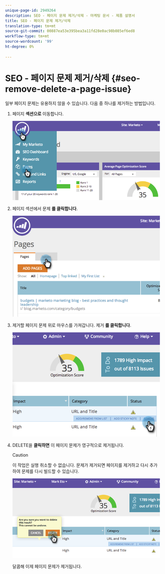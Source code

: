 ```yaml
---
unique-page-id: 2949264
description: SEO - 페이지 문제 제거/삭제 - 마케팅 문서 - 제품 설명서
title: SEO - 페이지 문제 제거/삭제
translation-type: tm+mt
source-git-commit: 00887ea53e395bea3a11fd28e0ac98b085ef6ed8
workflow-type: tm+mt
source-wordcount: '99'
ht-degree: 0%

---
```



# SEO - 페이지 문제 제거/삭제 {#seo-remove-delete-a-page-issue}

일부 페이지 문제는 유용하지 않을 수 있습니다. 다음 중 하나를 제거하는 방법입니다.

1. 페이지 **섹션으로** 이동합니다.

   ![](assets/image2014-9-18-14-3a0-3a16.png)

1. 페이지 섹션에서 문제 **를 클릭합니다**.

   ![](assets/image2014-9-18-14-3a0-3a30.png)

1. 제거할 페이지 문제 위로 마우스를 가져갑니다. 제거 **를 클릭합니다**.

   ![](assets/image2014-9-18-14-3a0-3a38.png)

1. DELETE을 **클릭하면** 이 페이지 문제가 영구적으로 제거됩니다.

   >[!CAUTION]
   >
   >이 작업은 실행 취소할 수 없습니다. 문제가 제거되면 페이지를 제거하고 다시 추가하여 문제를 다시 빌드할 수 있습니다.

   ![](assets/image2014-9-18-14-3a1-3a28.png)

   달콤해 이제 페이지 문제가 제거됩니다.

